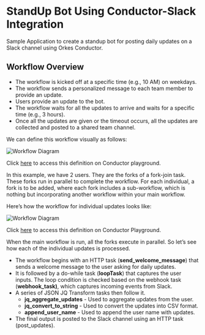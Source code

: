 # StandUp Bot Using Conductor-Slack Integration

Sample Application to create a standup bot for posting daily updates on a Slack channel using Orkes Conductor.

## Workflow Overview

- The workflow is kicked off at a specific time (e.g., 10 AM) on weekdays.
- The workflow sends a personalized message to each team member to provide an update.
- Users provide an update to the bot.
- The workflow waits for all the updates to arrive and waits for a specific time (e.g., 3 hours).
- Once all the updates are given or the timeout occurs, all the updates are collected and posted to a shared team channel.

We can define this workflow visually as follows:

![Workflow Diagram](https://raw.githubusercontent.com/conductor-sdk/conductor-examples/main/standup-bot/images/individual-updates-workflow.jpg)

Click [here](https://play.orkes.io/workflowDef/standup_updates_main/1) to access this definition on Conductor playground.

In this example, we have 2 users. They are the forks of a fork-join task. These forks run in parallel to complete the workflow. For each individual, a fork is to be added, where each fork includes a sub-workflow, which is nothing but incorporating another workflow within your main workflow. 

Here’s how the workflow for individual updates looks like:

![Workflow Diagram](https://raw.githubusercontent.com/conductor-sdk/conductor-examples/main/standup-bot/images/standup-bot.jpg)

Click [here](https://play.orkes.io/workflowDef/individual_updates) to access this definition on Conductor Playground.

When the main workflow is run, all the forks execute in parallel. So let’s see how each of the individual updates is processed.

- The workflow begins with an HTTP task (**send_welcome_message**) that sends a welcome message to the user asking for daily updates.
- It is followed by a do-while task (**loopTask**) that captures the user inputs. The loop condition is checked based on the webhook task (**webhook_task)**, which captures incoming events from Slack. 
- A series of JSON JQ Transform tasks then follow it.
    - **jq_aggregate_updates** - Used to aggregate updates from the user.
    - **jq_convert_to_string** - Used to convert the updates into CSV format.
    - **append_user_name** - Used to append the user name with updates.
- The final output is posted to the Slack channel using an HTTP task (post_updates). 
